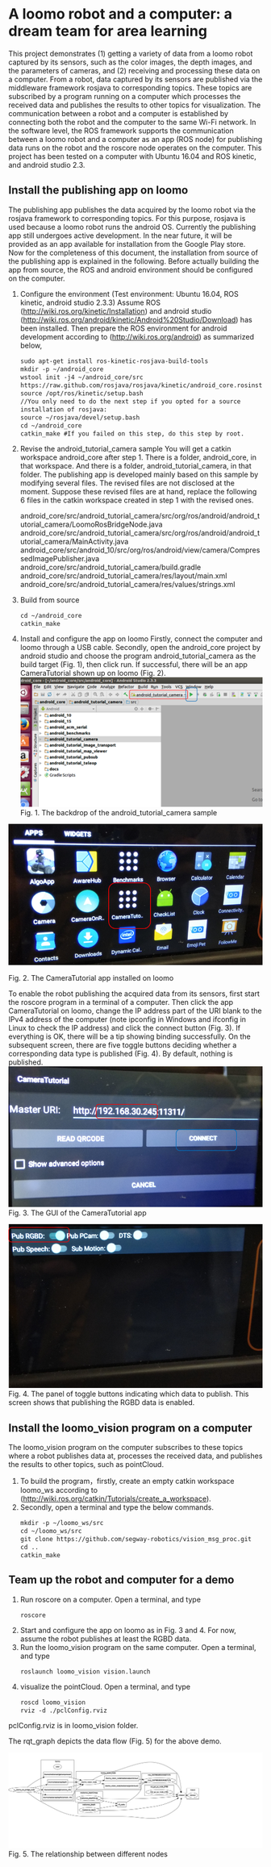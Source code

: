# A loomo robot and a computer: a dream team for area learning
This project demonstrates (1) getting a variety of data from a loomo robot captured by its sensors, such as the color images, the depth images, and the parameters of cameras, and (2) receiving and processing these data on a computer. 
From a robot, data captured by its sensors are published via the middleware framework rosjava to corresponding topics. These topics are subscribed by a program running on a computer which processes the received data and publishes the results to other topics for visualization. 
The communication between a robot and a computer is established by connecting both the robot and the computer to the same Wi-Fi network. In the software level, the ROS framework supports the communication between a loomo robot and a computer as an app (ROS node) for publishing data runs on the robot and the roscore node operates on the computer.
This project has been tested on a computer with Ubuntu 16.04 and ROS kinetic, and android studio 2.3.

## Install the publishing app on loomo
The publishing app publishes the data acquired by the loomo robot via the rosjava framework to corresponding topics. For this purpose, rosjava is used because a loomo robot runs the android OS. Currently the publishing app still undergoes active development. In the near future, it will be provided as an app available for installation from the Google Play store. Now for the completeness of this document, the installation from source of the publishing app is explained in the following. 
Before actually building the app from source, the ROS and android environment should be configured on the computer.
1. Configure the environment
(Test environment: Ubuntu 16.04, ROS kinetic, android studio 2.3.3)
Assume ROS (http://wiki.ros.org/kinetic/Installation) and android studio (http://wiki.ros.org/android/kinetic/Android%20Studio/Download) has been installed.
Then prepare the ROS environment for android development according to (http://wiki.ros.org/android) as summarized below,
	```
	sudo apt-get install ros-kinetic-rosjava-build-tools
	mkdir -p ~/android_core
	wstool init -j4 ~/android_core/src https://raw.github.com/rosjava/rosjava/kinetic/android_core.rosinstall
	source /opt/ros/kinetic/setup.bash
	//You only need to do the next step if you opted for a source installation of rosjava:
	source ~/rosjava/devel/setup.bash
	cd ~/android_core
	catkin_make #If you failed on this step, do this step by root.
	```

2. Revise the android_tutorial_camera sample
You will get a catkin workspace android_core after step 1. There is a folder, android_core, in that workspace. And there is a folder, android_tutorial_camera, in that folder. The publishing app is developed mainly based on this sample by modifying several files. The revised files are not disclosed at the moment. Suppose these revised files are at hand, replace the following 6 files in the catkin workspace created in step 1 with the revised ones.

	android_core/src/android_tutorial_camera/src/org/ros/android/android_tutorial_camera/LoomoRosBridgeNode.java
	android_core/src/android_tutorial_camera/src/org/ros/android/android_tutorial_camera/MainActivity.java
	android_core/src/android_10/src/org/ros/android/view/camera/CompressedImagePublisher.java
	android_core/src/android_tutorial_camera/build.gradle
	android_core/src/android_tutorial_camera/res/layout/main.xml
	android_core/src/android_tutorial_camera/res/values/strings.xml

3. Build from source
	```
	cd ~/android_core
	catkin_make
	```
4. Install and configure the app on loomo
Firstly, connect the computer and loomo through a USB cable.
Secondly, open the android_core project by android studio and choose the program android_tutorial_camera as the build target (Fig. 1), then click run. If successful, there will be an app CameraTutorial shown up on loomo (Fig. 2).
![The backdrop of the android_tutorial_camera sample](pic/1.png)
Fig. 1. The backdrop of the android_tutorial_camera sample

![The CameraTutorial app installed on loomo](pic/2.png)

Fig. 2. The CameraTutorial app installed on loomo

To enable the robot publishing the acquired data from its sensors, first start the roscore program in a terminal of a computer. Then click the app CameraTutorial on loomo, change the IP address part of the URI blank to the IPv4 address of the computer (note ipconfig in Windows and ifconfig in Linux to check the IP address) and click the connect button (Fig. 3). If everything is OK, there will be a tip showing binding successfully. On the subsequent screen, there are five toggle buttons deciding whether a corresponding data type is published (Fig. 4). By default, nothing is published.
![The GUI of the CameraTutorial app](pic/3.png)
Fig. 3. The GUI of the CameraTutorial app

![The panel of toggle buttons indicating which data to publish. This screen shows that publishing the RGBD data is enabled.](pic/4.png)
Fig. 4. The panel of toggle buttons indicating which data to publish. This screen shows that publishing the RGBD data is enabled.

## Install the loomo_vision program on a computer
The loomo_vision program on the computer subscribes to these topics where a robot publishes data at, processes the received data, and publishes the results to other topics, such as pointCloud.
1. To build the program，firstly, create an empty catkin workspace loomo_ws according to (http://wiki.ros.org/catkin/Tutorials/create_a_workspace).
2. Secondly, open a terminal and type the below commands.
	```
	mkdir -p ~/loomo_ws/src
	cd ~/loomo_ws/src
	git clone https://github.com/segway-robotics/vision_msg_proc.git
	cd ..
	catkin_make
	```
## Team up the robot and computer for a demo
1. Run roscore on a computer. Open a terminal, and type
	```
	roscore
	```
2. Start and configure the app on loomo as in Fig. 3 and 4. For now, assume the robot publishes at least the RGBD data.
3. Run the loomo_vision program on the same computer. Open a terminal, and type
	```
	roslaunch loomo_vision vision.launch
	```
4. visualize the pointCloud. Open a terminal, and type
	```
	roscd loomo_vision
	rviz -d ./pclConfig.rviz
	``` 
pclConfig.rviz is in loomo_vision folder.

The rqt_graph depicts the data flow (Fig. 5) for the above demo.

![The relationship between different nodes](pic/5.png)
Fig. 5. The relationship between different nodes
